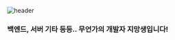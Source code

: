 
![header](https://capsule-render.vercel.app/api?type=waving&color=0:b6e4ec,100:30448c&height=250&section=header&text=Hello:D)

<h3 class = "t">백엔드, 서버 기타 등등.. 무언가의 개발자 지망생입니다!</h3>

<!--
**seyoung5309/seyoung5309** is a ✨ _special_ ✨ repository because its `README.md` (this file) appears on your GitHub profile.

Here are some ideas to get you started:

- 🔭 I’m currently working on ...
- 🌱 I’m currently learning ...
- 👯 I’m looking to collaborate on ...
- 🤔 I’m looking for help with ...
- 💬 Ask me about ...
- 📫 How to reach me: ...
- 😄 Pronouns: ...
- ⚡ Fun fact: ...
-->
